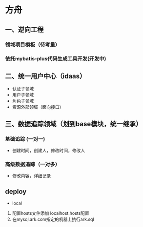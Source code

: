 # 方舟

## 一、逆向工程
### 领域项目模板（待考量）
### 依托mybatis-plus代码生成工具开发(开发中)

## 二、统一用户中心（idaas）
- 认证子领域
- 用户子领域
- 角色子领域
- 资源外部领域（面向接口）

## 三、数据追踪领域（划到base模块，统一继承）
### 基础追踪 (一对一)
- 创建时间，创建人，修改时间，修改人
### 高级数据追踪（一对多）
- 修改内容，详细记录

## deploy
- local
 1. 配置hosts文件添加 localhost.hosts配置
 2. 在mysql.ark.com指定的机器上执行ark.sql